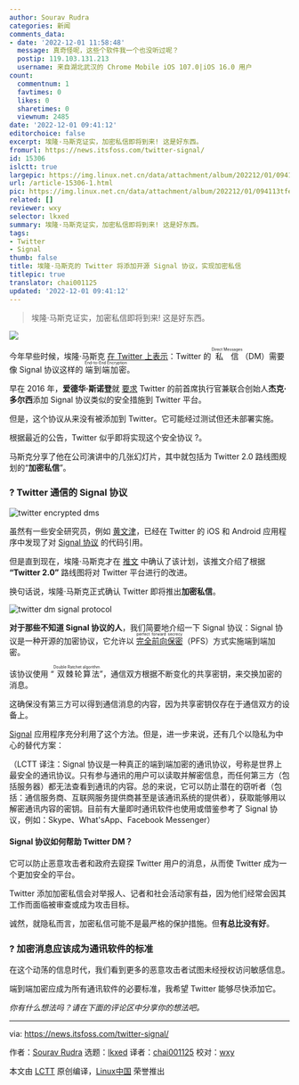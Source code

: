 ```yaml
---
author: Sourav Rudra
categories: 新闻
comments_data:
- date: '2022-12-01 11:58:48'
  message: 真奇怪呢，这些个软件我一个也没听过呢？
  postip: 119.103.131.213
  username: 来自湖北武汉的 Chrome Mobile iOS 107.0|iOS 16.0 用户
count:
  commentnum: 1
  favtimes: 0
  likes: 0
  sharetimes: 0
  viewnum: 2485
date: '2022-12-01 09:41:12'
editorchoice: false
excerpt: 埃隆·马斯克证实，加密私信即将到来! 这是好东西。
fromurl: https://news.itsfoss.com/twitter-signal/
id: 15306
islctt: true
largepic: https://img.linux.net.cn/data/attachment/album/202212/01/094113tfe9zru9vguaammm.png
url: /article-15306-1.html
pic: https://img.linux.net.cn/data/attachment/album/202212/01/094113tfe9zru9vguaammm.png.thumb.jpg
related: []
reviewer: wxy
selector: lkxed
summary: 埃隆·马斯克证实，加密私信即将到来! 这是好东西。
tags:
- Twitter
- Signal
thumb: false
title: 埃隆·马斯克的 Twitter 将添加开源 Signal 协议，实现加密私信
titlepic: true
translator: chai001125
updated: '2022-12-01 09:41:12'
---
```



> 
> 埃隆·马斯克证实，加密私信即将到来! 这是好东西。
> 
> 
> 


![](/data/attachment/album/202212/01/094113tfe9zru9vguaammm.png)


今年早些时候，埃隆·马斯克 [在 Twitter 上表示](https://twitter.com/elonmusk/status/1519469891455234048)：Twitter 的 <ruby> 私信 <rt>  Direct Messages </rt></ruby>（DM）需要像 Signal 协议这样的 <ruby> 端到端加密 <rt>  End-to-End Encryption </rt></ruby>。


早在 2016 年，**爱德华·斯诺登**就 [要求](https://twitter.com/Snowden/status/808736772830195713) Twitter 的前首席执行官兼联合创始人**杰克·多尔西**添加 Signal 协议类似的安全措施到 Twitter 平台。


但是，这个协议从来没有被添加到 Twitter。它可能经过测试但还未部署实施。


根据最近的公告，Twitter 似乎即将实现这个安全协议 ?。


马斯克分享了他在公司演讲中的几张幻灯片，其中就包括为 Twitter 2.0 路线图规划的“**加密私信**”。


### ? Twitter 通信的 Signal 协议


![twitter encrypted dms](/data/attachment/album/202212/01/094113deuz2p6np2f542s3.jpg)


虽然有一些安全研究员，例如 [黄文津](https://twitter.com/wongmjane)，已经在 Twitter 的 iOS 和 Android 应用程序中发现了对 [Signal 协议](https://github.com/signalapp/libsignal) 的代码引用。


但是直到现在，埃隆·马斯克才在 [推文](https://twitter.com/elonmusk/status/1596718851097755648) 中确认了该计划，该推文介绍了根据 **“Twitter 2.0”** 路线图将对 Twitter 平台进行的改进。


换句话说，埃隆·马斯克正式确认 Twitter 即将推出**加密私信**。


![twitter dm signal protocol](/data/attachment/album/202212/01/094113e66l71a17almf60n.jpg)


**对于那些不知道 Signal 协议的人**，我们简要地介绍一下 Signal 协议：Signal 协议是一种开源的加密协议，它允许以 <ruby> <a href="https://en.wikipedia.org/wiki/Forward_secrecy">  完全前向保密 </a> <rt>  perfect forward secrecy </rt></ruby>（PFS）方式实施端到端加密。


该协议使用 “<ruby> 双棘轮算法 <rt>  Double Ratchet algorithm </rt></ruby>”，通信双方根据不断变化的共享密钥，来交换加密的消息。


这确保没有第三方可以得到通信消息的内容，因为共享密钥仅存在于通信双方的设备上。


[Signal](https://signal.org/en/) 应用程序充分利用了这个方法。但是，进一步来说，还有几个以隐私为中心的替代方案：


（LCTT 译注：Signal 协议是一种真正的端到端加密的通讯协议，号称是世界上最安全的通讯协议。只有参与通讯的用户可以读取并解密信息，而任何第三方（包括服务器）都无法查看到通讯的内容。总的来说，它可以防止潜在的窃听者（包括：通信服务商、互联网服务提供商甚至是该通讯系统的提供者），获取能够用以解密通讯内容的密钥。目前有大量即时通讯软件也使用或借鉴参考了 Signal 协议，例如：Skype、What'sApp、Facebook Messenger）


#### Signal 协议如何帮助 Twitter DM？


它可以防止恶意攻击者和政府去窥探 Twitter 用户的消息，从而使 Twitter 成为一个更加安全的平台。


Twitter 添加加密私信会对举报人、记者和社会活动家有益，因为他们经常会因其工作而面临被审查或成为攻击目标。


诚然，就隐私而言，加密私信可能不是最严格的保护措施。但**有总比没有好**。


### ? 加密消息应该成为通讯软件的标准


在这个动荡的信息时代，我们看到更多的恶意攻击者试图未经授权访问敏感信息。


端到端加密应成为所有通讯软件的必要标准，我希望 Twitter 能够尽快添加它。


*你有什么想法吗？请在下面的评论区中分享你的想法吧。*




---


via: <https://news.itsfoss.com/twitter-signal/>


作者：[Sourav Rudra](https://news.itsfoss.com/author/sourav/) 选题：[lkxed](https://github.com/lkxed) 译者：[chai001125](https://github.com/chai001125) 校对：[wxy](https://github.com/wxy)


本文由 [LCTT](https://github.com/LCTT/TranslateProject) 原创编译，[Linux中国](https://linux.cn/) 荣誉推出
